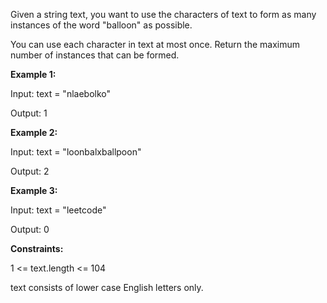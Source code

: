 Given a string text, you want to use the characters of text to form as many instances of the word "balloon" as possible.

You can use each character in text at most once. Return the maximum number of instances that can be formed.

**Example 1:**

Input: text = "nlaebolko"

Output: 1

**Example 2:**

Input: text = "loonbalxballpoon"

Output: 2

**Example 3:**

Input: text = "leetcode"

Output: 0

**Constraints:**

1 <= text.length <= 104

text consists of lower case English letters only.
